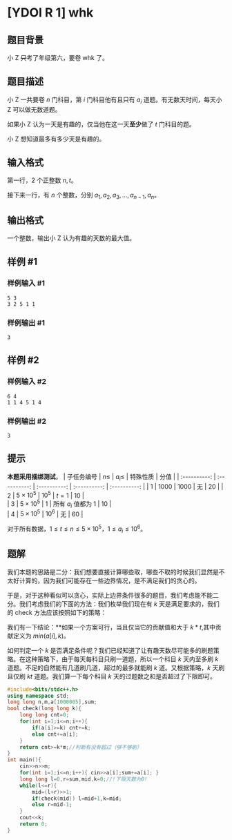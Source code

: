 # [YDOI R 1] whk

## 题目背景

小 Z ~~只~~考了年级第六，要卷 whk 了。

## 题目描述

小 Z 一共要卷 $n$ 门科目，第 $i$ 门科目他有且只有 $a_i$ 道题。有无数天时间，每天小 Z 可以做无数道题。

如果小 Z 认为一天是有趣的，仅当他在这一天**至少**做了 $t$ 门科目的题。

小 Z 想知道最多有多少天是有趣的。

## 输入格式

第一行，$2$ 个正整数 $n,t$。

接下来一行，有 $n$ 个整数，分别 $a_1,a_2,a_3,\dots,a_{n-1},a_n$。

## 输出格式

一个整数，输出小 Z 认为有趣的天数的最大值。

## 样例 #1

### 样例输入 #1

```
5 3 
3 2 5 1 1
```

### 样例输出 #1

```
3
```

## 样例 #2

### 样例输入 #2

```
6 4 
1 1 4 5 1 4
```

### 样例输出 #2

```
3
```

## 提示

**本题采用捆绑测试**。
| 子任务编号 | $n\le$ | $a_i\le$ | 特殊性质 | 分值 |
| :----------: | :----------: | :----------: | :----------: | :----------: | 
| $1$ | $1000$ | $1000$ | 无 | $20$ | 
| $2$ | $5\times10^5$ | $10^5$ | $t=1$ | $10$ |  
| $3$ | $5\times10^5$ | $1$ | 所有 $a_i$ 值都为 $1$ | $10$ |  
| $4$ | $5\times10^5$ | $10^6$ | 无 | $60$ |   



对于所有数据，$1\le t\le n\le5\times10^5$，$1\le a_i \le 10^6$。

## 题解
我们本题的思路是二分：我们想要直接计算哪些取，哪些不取的时候我们显然是不太好计算的，因为我们可能存在一些边界情况，是不满足我们的贪心的。

于是，对于这种看似可以贪心，实际上边界条件很多的题目，我们考虑能不能二分。我们考虑我们的下面的方法：我们枚举我们现在有 $k$ 天是满足要求的，我们的 check 方法应该按照如下的策略：

我们有一下结论：**如果一个方案可行，当且仅当它的贡献值和大于 $k*t$,其中贡献定义为 $min(a[i], k)$。

如何判定一个 $k$ 是否满足条件呢？我们已经知道了让有趣天数尽可能多的刷题策略。在这种策略下，由于每天每科目只刷一道题，所以一个科目 $k$ 天内至多刷 $k$ 道题。不足的自然能有几道刷几道，超过的最多就能刷 $k$ 道。又根据策略，$k$ 天刷且仅刷 $kt$ 道题。我们算一下每个科目 $k$ 天的过题数之和是否超过了下限即可。

```cpp
#include<bits/stdc++.h>
using namespace std;
long long n,m,a[1000005],sum;
bool check(long long k){
    long long cnt=0;
    for(int i=1;i<=n;i++){
        if(a[i]>=k) cnt+=k;
        else cnt+=a[i];
    }
    return cnt>=k*m;//判断有没有超过（够不够刷）
}
int main(){
    cin>>n>>m;
    for(int i=1;i<=n;i++){ cin>>a[i];sum+=a[i]; }
    long long l=0,r=sum,mid,k=0;//!下限天数为0!
    while(l<=r){
        mid=(l+r)>>1;
        if(check(mid)) l=mid+1,k=mid;
        else r=mid-1;
    }
    cout<<k;
    return 0;
}
```